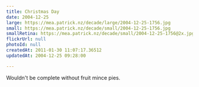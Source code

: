 ```yaml
---
title: Christmas Day
date: 2004-12-25
large: https://mea.patrick.nz/decade/large/2004-12-25-1756.jpg
small: https://mea.patrick.nz/decade/small/2004-12-25-1756.jpg
smallRetina: https://mea.patrick.nz/decade/small/2004-12-25-1756@2x.jpg
flickrUrl: null
photoId: null
createdAt: 2011-01-30 11:07:17.36512
updatedAt: 2004-12-25 09:28:00

---
```

Wouldn't be complete without fruit mince pies.
